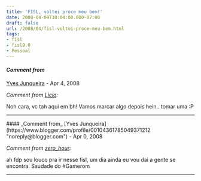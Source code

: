 ```yaml
---
title: 'FISL, voltei proce meu bem!'
date: 2008-04-09T18:04:00.000-07:00
draft: false
url: /2008/04/fisl-voltei-proce-meu-bem.html
tags: 
- fisl
- fisl9.0
- Pessoal
---
```


#### _Comment from_
[Yves Junqueira](https://www.blogger.com/profile/00104361785049371212 "noreply@blogger.com") - <time datetime="2008-04-10T11:10:00.000-07:00">Apr 4, 2008</time>

_Comment from [Licio](http://blog.licio.eti.br):_  
  
Noh cara, vc tah aqui em bh! Vamos marcar algo depois hein.. tomar uma :P
<hr />
#### _Comment from_
[Yves Junqueira](https://www.blogger.com/profile/00104361785049371212 "noreply@blogger.com") - <time datetime="2008-04-20T10:13:00.000-07:00">Apr 0, 2008</time>

_Comment from [zero\_hour](http://twitter.com/hidekiw):_  
  
ah fdp sou louco pra ir nesse fisl, um dia ainda eu vou dai a gente se encontra. Saudade do #Gamerom
<hr />

